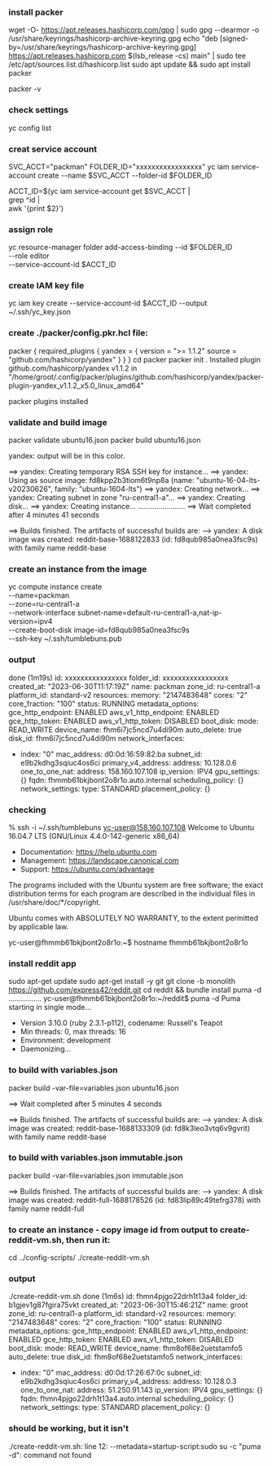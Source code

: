 ### install packer
wget -O- https://apt.releases.hashicorp.com/gpg | sudo gpg --dearmor -o /usr/share/keyrings/hashicorp-archive-keyring.gpg
echo "deb [signed-by=/usr/share/keyrings/hashicorp-archive-keyring.gpg] https://apt.releases.hashicorp.com $(lsb_release -cs) main" | sudo tee /etc/apt/sources.list.d/hashicorp.list
sudo apt update && sudo apt install packer

packer -v

### check settings
yc config list

### creat service account
SVC_ACCT="packman"
FOLDER_ID="xxxxxxxxxxxxxxxxx"
yc iam service-account create --name $SVC_ACCT --folder-id $FOLDER_ID

ACCT_ID=$(yc iam service-account get $SVC_ACCT | \
grep ^id | \
awk '{print $2}')

### assign role
yc resource-manager folder add-access-binding --id $FOLDER_ID \
--role editor \
--service-account-id $ACCT_ID

### create IAM key file
yc iam key create --service-account-id $ACCT_ID --output ~/.ssh/yc_key.json

### create ./packer/config.pkr.hcl file:
packer {
  required_plugins {
    yandex = {
      version = ">= 1.1.2"
      source  = "github.com/hashicorp/yandex"
    }
  }
}
cd packer
packer init .
Installed plugin github.com/hashicorp/yandex v1.1.2 in "/home/groot/.config/packer/plugins/github.com/hashicorp/yandex/packer-plugin-yandex_v1.1.2_x5.0_linux_amd64"

packer plugins installed

### validate and build image
packer validate ubuntu16.json
packer build ubuntu16.json

yandex: output will be in this color.

==> yandex: Creating temporary RSA SSH key for instance...
==> yandex: Using as source image: fd8kpp2b3tiom6t9np8a (name: "ubuntu-16-04-lts-v20230626", family: "ubuntu-1604-lts")
==> yandex: Creating network...
==> yandex: Creating subnet in zone "ru-central1-a"...
==> yandex: Creating disk...
==> yandex: Creating instance...
.......................
==> Wait completed after 4 minutes 41 seconds

==> Builds finished. The artifacts of successful builds are:
--> yandex: A disk image was created: reddit-base-1688122833 (id: fd8qub985a0nea3fsc9s) with family name reddit-base

### create an instance from the image
yc compute instance create \
  --name=packman \
  --zone=ru-central1-a \
  --network-interface subnet-name=default-ru-central1-a,nat-ip-version=ipv4 \
  --create-boot-disk image-id=fd8qub985a0nea3fsc9s \
  --ssh-key ~/.ssh/tumblebuns.pub

### output
done (1m19s)
id: xxxxxxxxxxxxxxxx
folder_id: xxxxxxxxxxxxxxxxx
created_at: "2023-06-30T11:17:19Z"
name: packman
zone_id: ru-central1-a
platform_id: standard-v2
resources:
  memory: "2147483648"
  cores: "2"
  core_fraction: "100"
status: RUNNING
metadata_options:
  gce_http_endpoint: ENABLED
  aws_v1_http_endpoint: ENABLED
  gce_http_token: ENABLED
  aws_v1_http_token: DISABLED
boot_disk:
  mode: READ_WRITE
  device_name: fhm6i7jc5ncd7u4di90m
  auto_delete: true
  disk_id: fhm6i7jc5ncd7u4di90m
network_interfaces:
  - index: "0"
    mac_address: d0:0d:16:59:82:ba
    subnet_id: e9b2kdhg3sqiuc4os6ci
    primary_v4_address:
      address: 10.128.0.6
      one_to_one_nat:
        address: 158.160.107.108
        ip_version: IPV4
gpu_settings: {}
fqdn: fhmmb61bkjbont2o8r1o.auto.internal
scheduling_policy: {}
network_settings:
  type: STANDARD
placement_policy: {}

### checking
% ssh -i ~/.ssh/tumblebuns yc-user@158.160.107.108
Welcome to Ubuntu 16.04.7 LTS (GNU/Linux 4.4.0-142-generic x86_64)

 * Documentation:  https://help.ubuntu.com
 * Management:     https://landscape.canonical.com
 * Support:        https://ubuntu.com/advantage

The programs included with the Ubuntu system are free software;
the exact distribution terms for each program are described in the
individual files in /usr/share/doc/*/copyright.

Ubuntu comes with ABSOLUTELY NO WARRANTY, to the extent permitted by
applicable law.

yc-user@fhmmb61bkjbont2o8r1o:~$ hostname
fhmmb61bkjbont2o8r1o

### install reddit app
sudo apt-get update
sudo apt-get install -y git
git clone -b monolith https://github.com/express42/reddit.git
cd reddit && bundle install
puma -d
................
yc-user@fhmmb61bkjbont2o8r1o:~/reddit$ puma -d
Puma starting in single mode...
* Version 3.10.0 (ruby 2.3.1-p112), codename: Russell's Teapot
* Min threads: 0, max threads: 16
* Environment: development
* Daemonizing...

### to build with variables.json
packer build -var-file=variables.json ubuntu16.json

==> Wait completed after 5 minutes 4 seconds

==> Builds finished. The artifacts of successful builds are:
--> yandex: A disk image was created: reddit-base-1688133309 (id: fd8k3leo3vtq6v9gvrit) with family name reddit-base

### to build with variables.json immutable.json
packer build -var-file=variables.json immutable.json

==> Builds finished. The artifacts of successful builds are:
--> yandex: A disk image was created: reddit-full-1688178526 (id: fd83lip89c49tefrg378) with family name reddit-full

### to create an instance - copy image id from output to create-reddit-vm.sh, then run it:
cd ../config-scripts/
./create-reddit-vm.sh

### output
./create-reddit-vm.sh
done (1m6s)
id: fhmn4pjgo22drh1t13a4
folder_id: b1gjev1g87fgira75vkt
created_at: "2023-06-30T15:46:21Z"
name: groot
zone_id: ru-central1-a
platform_id: standard-v2
resources:
  memory: "2147483648"
  cores: "2"
  core_fraction: "100"
status: RUNNING
metadata_options:
  gce_http_endpoint: ENABLED
  aws_v1_http_endpoint: ENABLED
  gce_http_token: ENABLED
  aws_v1_http_token: DISABLED
boot_disk:
  mode: READ_WRITE
  device_name: fhm8of68e2uetstamfo5
  auto_delete: true
  disk_id: fhm8of68e2uetstamfo5
network_interfaces:
  - index: "0"
    mac_address: d0:0d:17:26:67:0c
    subnet_id: e9b2kdhg3sqiuc4os6ci
    primary_v4_address:
      address: 10.128.0.3
      one_to_one_nat:
        address: 51.250.91.143
        ip_version: IPV4
gpu_settings: {}
fqdn: fhmn4pjgo22drh1t13a4.auto.internal
scheduling_policy: {}
network_settings:
  type: STANDARD
placement_policy: {}

### should be working, but it isn't
./create-reddit-vm.sh: line 12: --metadata=startup-script:sudo su -c "puma -d": command not found

